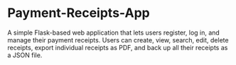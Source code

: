 # Payment-Receipts-App
A simple Flask-based web application that lets users register, log in, and manage their payment receipts. Users can create, view, search, edit, delete receipts, export individual receipts as PDF, and back up all their receipts as a JSON file.
